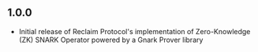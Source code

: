 ## 1.0.0

* Initial release of Reclaim Protocol's implementation of Zero-Knowledge (ZK) SNARK Operator powered by a Gnark Prover library

